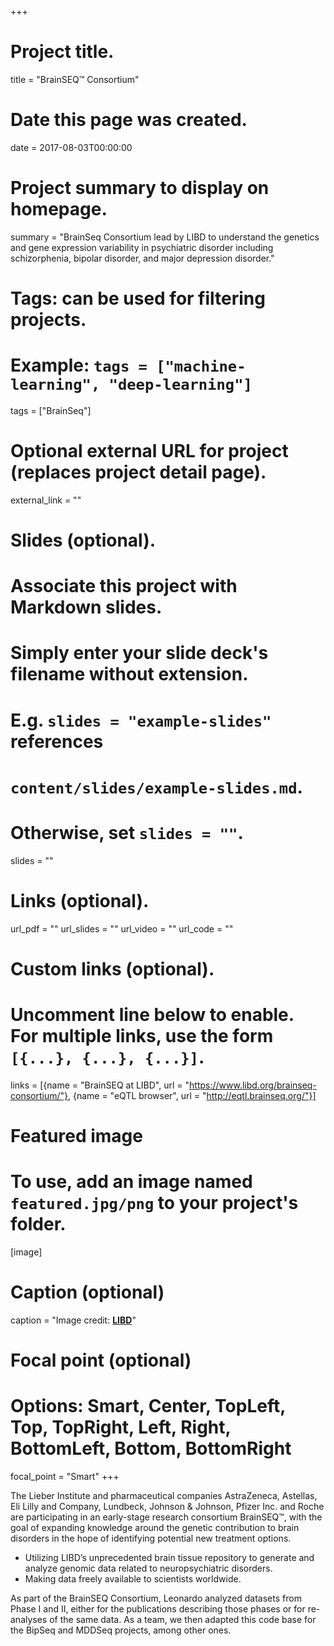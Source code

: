 +++
# Project title.
title = "BrainSEQ™ Consortium"

# Date this page was created.
date = 2017-08-03T00:00:00

# Project summary to display on homepage.
summary = "BrainSeq Consortium lead by LIBD to understand the genetics and gene expression variability in psychiatric disorder including schizorphenia, bipolar disorder, and major depression disorder."

# Tags: can be used for filtering projects.
# Example: `tags = ["machine-learning", "deep-learning"]`
tags = ["BrainSeq"]

# Optional external URL for project (replaces project detail page).
external_link = ""

# Slides (optional).
#   Associate this project with Markdown slides.
#   Simply enter your slide deck's filename without extension.
#   E.g. `slides = "example-slides"` references 
#   `content/slides/example-slides.md`.
#   Otherwise, set `slides = ""`.
slides = ""

# Links (optional).
url_pdf = ""
url_slides = ""
url_video = ""
url_code = ""

# Custom links (optional).
#   Uncomment line below to enable. For multiple links, use the form `[{...}, {...}, {...}]`.
links = [{name = "BrainSEQ at LIBD", url = "https://www.libd.org/brainseq-consortium/"}, {name = "eQTL browser", url = "http://eqtl.brainseq.org/"}]

# Featured image
# To use, add an image named `featured.jpg/png` to your project's folder. 
[image]
  # Caption (optional)
  caption = "Image credit: [**LIBD**](https://www.libd.org/brainseq-consortium/)"
  
  # Focal point (optional)
  # Options: Smart, Center, TopLeft, Top, TopRight, Left, Right, BottomLeft, Bottom, BottomRight
  focal_point = "Smart"
+++

The Lieber Institute and pharmaceutical companies AstraZeneca, Astellas, Eli Lilly and Company, Lundbeck, Johnson & Johnson, Pfizer Inc. and Roche are participating in an early-stage research consortium BrainSEQ™, with the goal of expanding knowledge around the genetic contribution to brain disorders in the hope of identifying potential new treatment options.

* Utilizing LIBD’s unprecedented brain tissue repository to generate and analyze genomic data related to neuropsychiatric disorders.
* Making data freely available to scientists worldwide.

As part of the BrainSEQ Consortium, Leonardo analyzed datasets from Phase I and II, either for the publications describing those phases or for re-analyses of the same data. As a team, we then adapted this code base for the BipSeq and MDDSeq projects, among other ones.

